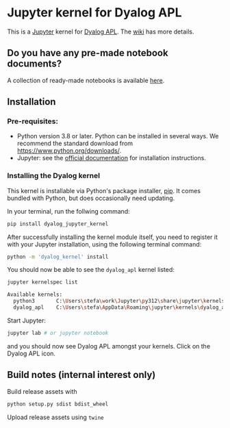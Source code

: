 # Jupyter kernel for Dyalog APL

This is a [Jupyter](http://jupyter.org/) kernel for [Dyalog APL](https://www.dyalog.com/). The [wiki](https://github.com/Dyalog/dyalog-jupyter-kernel/wiki) has more details. 

## Do you have any pre-made notebook documents?

A collection of ready-made notebooks is available [here](https://github.com/Dyalog/dyalog-jupyter-notebooks).

## Installation

### Pre-requisites:

- Python version 3.8 or later. Python can be installed in several ways. We recommend the standard download from https://www.python.org/downloads/. 
- Jupyter: see the [official documentation](https://jupyter.readthedocs.io/en/latest/install.html) for installation instructions.

### Installing the Dyalog kernel

This kernel is installable via Python's package installer, [pip](https://pip.pypa.io/en/stable/). It comes bundled with Python, but does occasionally need updating. 

In your terminal, run the follwing command:

```sh
pip install dyalog_jupyter_kernel
```

After successfully installing the kernel module itself, you need to register it with your Jupyter installation, using the following terminal command:

```sh
python -m 'dyalog_kernel' install
```

You should now be able to see the `dyalog_apl` kernel listed:
```sh
jupyter kernelspec list

Available kernels:
  python3       C:\Users\stefa\work\Jupyter\py312\share\jupyter\kernels\python3
  dyalog_apl    C:\Users\stefa\AppData\Roaming\jupyter\kernels\dyalog_apl
```

Start Jupyter:

```sh
jupyter lab # or jupyter notebook
```
and you should now see Dyalog APL amongst your kernels. Click on the Dyalog APL icon.

## Build notes (internal interest only)

Build release assets with

```sh
python setup.py sdist bdist_wheel
```

Upload release assets using `twine`